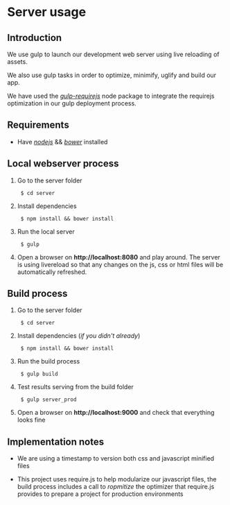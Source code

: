 Server usage
============

## Introduction

We use gulp to launch our development web server using live reloading of assets.

We also use gulp tasks in order to optimize, minimify, uglify and build our app.

We have used the [_gulp-requirejs_](https://www.npmjs.com/package/gulp-requirejs) node package to integrate the requirejs optimization in our gulp deployment process.

## Requirements
* Have [_nodejs_](https://nodejs.org/) && [_bower_](http://bower.io/) installed

## Local webserver process

1. Go to the server folder

        $ cd server

2. Install dependencies

        $ npm install && bower install

3. Run the local server

        $ gulp

4. Open a browser on **http://localhost:8080** and play around. The server is using livereload so that any changes on the js, css or html files will be automatically refreshed.


## Build process
1. Go to the server folder

        $ cd server

2. Install dependencies (_if you didn't already_)

        $ npm install && bower install

3. Run the build process

        $ gulp build

4. Test results serving from the build folder

        $ gulp server_prod

5. Open a browser on **http://localhost:9000** and check that everything looks fine

## Implementation notes

* We are using a timestamp to version both css and javascript minified files

* This project uses require.js to help modularize our javascript files, the build process includes a call to _ropmitize_ the optimizer that require.js provides to prepare a project for production environments
